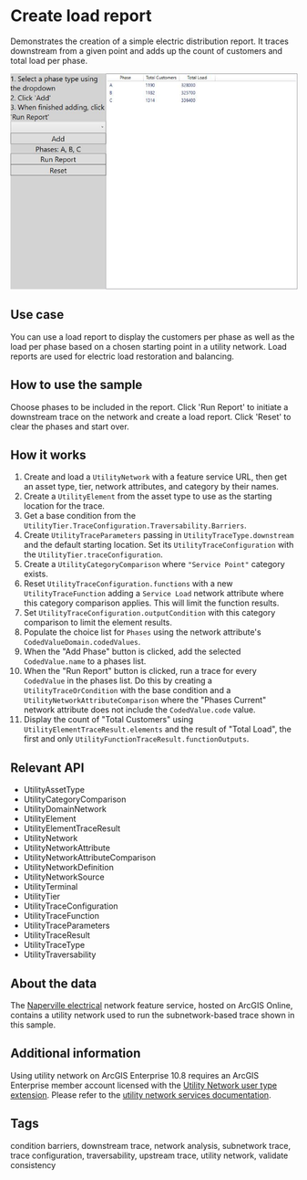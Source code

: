 # Create load report

Demonstrates the creation of a simple electric distribution report. It traces downstream from a given point and adds up the count of customers and total load per phase.

![Image of load report](CreateLoadReport.jpg)

## Use case

You can use a load report to display the customers per phase as well as the load per phase based on a chosen starting point in a utility network. Load reports are used for electric load restoration and balancing.

## How to use the sample

Choose phases to be included in the report. Click 'Run Report' to initiate a downstream trace on the network and create a load report. Click 'Reset' to clear the phases and start over.

## How it works

1. Create and load a `UtilityNetwork` with a feature service URL, then get an asset type, tier, network attributes, and category by their names.
2. Create a `UtilityElement` from the asset type to use as the starting location for the trace.
3. Get a base condition from the `UtilityTier.TraceConfiguration.Traversability.Barriers`.
4. Create `UtilityTraceParameters` passing in `UtilityTraceType.downstream` and the default starting location. Set its `UtilityTraceConfiguration` with the `UtilityTier.traceConfiguration`.
5. Create a `UtilityCategoryComparison` where `"Service Point"` category exists.
6. Reset `UtilityTraceConfiguration.functions` with a new `UtilityTraceFunction` adding a `Service Load` network attribute where this category comparison applies. This will limit the function results.
7. Set `UtilityTraceConfiguration.outputCondition` with this category comparison to limit the element results.
8. Populate the choice list for `Phases` using the network attribute's `CodedValueDomain.codedValues`.
9. When the "Add Phase" button is clicked, add the selected `CodedValue.name` to a phases list.
10. When the "Run Report" button is clicked, run a trace for every `CodedValue` in the phases list. Do this by creating a `UtilityTraceOrCondition` with the base condition and a `UtilityNetworkAttributeComparison` where the "Phases Current" network attribute does not include the `CodedValue.code` value.
11. Display the count of "Total Customers" using `UtilityElementTraceResult.elements` and the result of "Total Load", the first and only `UtilityFunctionTraceResult.functionOutputs`.

## Relevant API

* UtilityAssetType
* UtilityCategoryComparison
* UtilityDomainNetwork
* UtilityElement
* UtilityElementTraceResult
* UtilityNetwork
* UtilityNetworkAttribute
* UtilityNetworkAttributeComparison
* UtilityNetworkDefinition
* UtilityNetworkSource
* UtilityTerminal
* UtilityTier
* UtilityTraceConfiguration
* UtilityTraceFunction
* UtilityTraceParameters
* UtilityTraceResult
* UtilityTraceType
* UtilityTraversability

## About the data

The [Naperville electrical](https://sampleserver7.arcgisonline.com/arcgis/rest/services/UtilityNetwork/NapervilleElectric/FeatureServer) network feature service, hosted on ArcGIS Online, contains a utility network used to run the subnetwork-based trace shown in this sample.

## Additional information

Using utility network on ArcGIS Enterprise 10.8 requires an ArcGIS Enterprise member account licensed with the [Utility Network user type extension](https://enterprise.arcgis.com/en/portal/latest/administer/windows/license-user-type-extensions.htm#ESRI_SECTION1_41D78AD9691B42E0A8C227C113C0C0BF). Please refer to the [utility network services documentation](https://enterprise.arcgis.com/en/server/latest/publish-services/windows/utility-network-services.htm).

## Tags

condition barriers, downstream trace, network analysis, subnetwork trace, trace configuration, traversability, upstream trace, utility network, validate consistency
